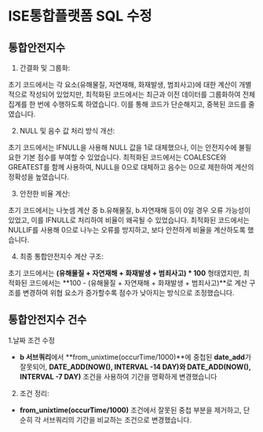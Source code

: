 # ISE통합플랫폼 SQL 수정
## 통합안전지수
1. 간결화 및 그룹화:

초기 코드에서는 각 요소(유해물질, 자연재해, 화재발생, 범죄사고)에 대한 계산이 개별적으로 작성되어 있었지만, 최적화된 코드에서는 최근과 이전 데이터를 그룹화하여 전체 집계를 한 번에 수행하도록 하였습니다.
이를 통해 코드가 단순해지고, 중복된 코드를 줄였습니다.

2. NULL 및 음수 값 처리 방식 개선:

초기 코드에서는 IFNULL을 사용해 NULL 값을 1로 대체했으나, 이는 안전지수에 불필요한 기본 점수를 부여할 수 있었습니다.
최적화된 코드에서는 COALESCE와 GREATEST를 함께 사용하여, NULL을 0으로 대체하고 음수는 0으로 제한하여 계산의 정확성을 높였습니다.

3. 안전한 비율 계산:

초기 코드에서는 나눗셈 계산 중 b.유해물질, b.자연재해 등이 0일 경우 오류 가능성이 있었고, 이를 IFNULL로 처리하여 비율이 왜곡될 수 있었습니다.
최적화된 코드에서는 NULLIF를 사용해 0으로 나누는 오류를 방지하고, 보다 안전하게 비율을 계산하도록 했습니다.

4. 최종 통합안전지수 계산 구조:

초기 코드에서는 **(유해물질 + 자연재해 + 화재발생 + 범죄사고) * 100** 형태였지만, 최적화된 코드에서는 **100 - (유해물질 + 자연재해 + 화재발생 + 범죄사고)**로 계산 구조를 변경하여 위협 요소가 증가할수록 점수가 낮아지는 방식으로 조정했습니다.


## 통합안전지수 건수
1.날짜 조건 수정
- **b 서브쿼리**에서 **from_unixtime(occurTime/1000)**에 중첩된 **date_add**가 잘못되어, **DATE_ADD(NOW(), INTERVAL -14 DAY)와 DATE_ADD(NOW(), INTERVAL -7 DAY)** 조건을 사용하여 기간을 명확하게 변경했습니다

2. 조건 정리:
- **from_unixtime(occurTime/1000)** 조건에서 잘못된 중첩 부분을 제거하고, 단순히 각 서브쿼리의 기간을 비교하는 조건으로 변경했습니다.
